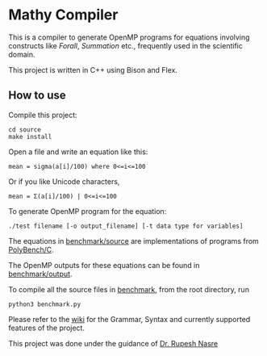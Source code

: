 # Mathy Compiler

This is a compiler to generate OpenMP programs for equations involving constructs like _Forall_, _Summation_ etc., frequently used in the scientific domain.

This project is written in C++ using Bison and Flex.

## How to use

Compile this project:
```
cd source
make install
```

Open a file and write an equation like this:

```
mean = sigma(a[i]/100) where 0<=i<=100
```

Or if you like Unicode characters, 
```
mean = Σ(a[i]/100) | 0<=i<=100
```

To generate OpenMP program for the equation:
```
./test filename [-o output_filename] [-t data type for variables]
```

The equations in [benchmark/source](./benchmark/source) are implementations of programs from [PolyBench/C](https://web.cse.ohio-state.edu/~pouchet.2/software/polybench/).

The OpenMP outputs for these equations can be found in [benchmark/output](benchmark/output).

To compile all the source files in [benchmark](./benchmark/), from the root directory, run
```
python3 benchmark.py
```

Please refer to the [wiki](https://github.com/adharshkamath/Mathy-Compiler/wiki) for the Grammar, Syntax and currently supported features of the project.

This project was done under the guidance of [Dr. Rupesh Nasre](https://www.cse.iitm.ac.in/~rupesh)
